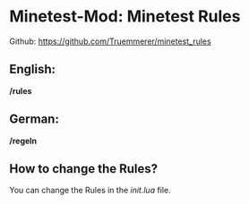 # Minetest-Mod: Minetest Rules
Github: https://github.com/Truemmerer/minetest_rules

## English:

**/rules**

## German:
**/regeln**


## How to change the Rules?

You can change the Rules in the *init.lua* file.
